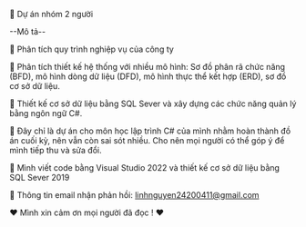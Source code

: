 🤝 Dự án nhóm 2 người

--Mô tả--

📌 Phân tích quy trình nghiệp vụ của công ty

📌 Phân tích thiết kế hệ thống với nhiều mô hình: Sơ đồ phân rã chức năng (BFD), mô hình dòng dữ liệu (DFD), mô hình thực thể kết hợp (ERD), sơ đồ cơ sở dữ liệu.

📌 Thiết kế cơ sở dữ liệu bằng SQL Sever và xây dựng các chức năng quản lý bằng ngôn ngữ C#.

💌 Đây chỉ là dự án cho môn học lập trình C# của mình nhằm hoàn thành đồ án cuối kỳ, nên vẫn còn sai sót nhiều. Cho nên mọi người có thể góp ý để mình tiếp thu và sửa đổi.

📌 Mình viết code bằng Visual Studio 2022 và thiết kế cơ sở dữ liệu bằng SQL Sever 2019

💌 Thông tin email nhận phản hồi: linhnguyen24200411@gmail.com

❤️ Mình xin cảm ơn mọi người đã đọc ! ❤️


